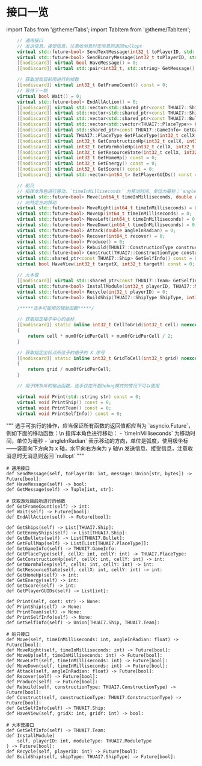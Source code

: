 # 接口一览

import Tabs from '@theme/Tabs';
import TabItem from '@theme/TabItem';

<Tabs>
<TabItem value="cpp" label="C++" default>

```cpp
    // 通用接口
    // 发送信息、接受信息，注意收消息时无消息则返回nullopt
    virtual std::future<bool> SendTextMessage(int32_t toPlayerID, std::string) = 0;
    virtual std::future<bool> SendBinaryMessage(int32_t toPlayerID, std::string) = 0;
    [[nodiscard]] virtual bool HaveMessage() = 0;
    [[nodiscard]] virtual std::pair<int32_t, std::string> GetMessage() = 0;

    // 获取游戏目前所进行的帧数
    [[nodiscard]] virtual int32_t GetFrameCount() const = 0;
    // 等待下一帧
    virtual bool Wait() = 0;
    virtual std::future<bool> EndAllAction() = 0;
    [[nodiscard]] virtual std::vector<std::shared_ptr<const THUAI7::Ship>> GetShips() const = 0;
    [[nodiscard]] virtual std::vector<std::shared_ptr<const THUAI7::Ship>> GetEnemyShips() const = 0;
    [[nodiscard]] virtual std::vector<std::shared_ptr<const THUAI7::Bullet>> GetBullets() const = 0;
    [[nodiscard]] virtual std::vector<std::vector<THUAI7::PlaceType>> GetFullMap() const = 0;
    [[nodiscard]] virtual std::shared_ptr<const THUAI7::GameInfo> GetGameInfo() const = 0;
    [[nodiscard]] virtual THUAI7::PlaceType GetPlaceType(int32_t cellX, int32_t cellY) const = 0;
    [[nodiscard]] virtual int32_t GetConstructionHp(int32_t cellX, int32_t cellY) const = 0;
    [[nodiscard]] virtual int32_t GetWormholeHp(int32_t cellX, int32_t cellY) const = 0;
    [[nodiscard]] virtual int32_t GetResourceState(int32_t cellX, int32_t cellY) const = 0;
    [[nodiscard]] virtual int32_t GetHomeHp() const = 0;
    [[nodiscard]] virtual int32_t GetEnergy() const = 0;
    [[nodiscard]] virtual int32_t GetScore() const = 0;
    [[nodiscard]] virtual std::vector<int64_t> GetPlayerGUIDs() const = 0;

    // 船只
    // 指挥本角色进行移动，`timeInMilliseconds` 为移动时间，单位为毫秒；`angleInRadian` 表示移动的方向，单位是弧度，使用极坐标——竖直向下方向为 x 轴，水平向右方向为 y 轴
    virtual std::future<bool> Move(int64_t timeInMilliseconds, double angleInRadian) = 0;
    // 向特定方向移动
    virtual std::future<bool> MoveRight(int64_t timeInMilliseconds) = 0;
    virtual std::future<bool> MoveUp(int64_t timeInMilliseconds) = 0;
    virtual std::future<bool> MoveLeft(int64_t timeInMilliseconds) = 0;
    virtual std::future<bool> MoveDown(int64_t timeInMilliseconds) = 0;
    virtual std::future<bool> Attack(double angleInRadian) = 0;
    virtual std::future<bool> Recover(int64_t recover) = 0;
    virtual std::future<bool> Produce() = 0;
    virtual std::future<bool> Rebuild(THUAI7::ConstructionType constructionType) = 0;
    virtual std::future<bool> Construct(THUAI7::ConstructionType constructionType) = 0;
    virtual std::shared_ptr<const THUAI7::Ship> GetSelfInfo() const = 0;
    virtual bool HaveView(int32_t targetX, int32_t targetY) const = 0;

    // 大本营
    [[nodiscard]] virtual std::shared_ptr<const THUAI7::Team> GetSelfInfo() const = 0;
    virtual std::future<bool> InstallModule(int32_t playerID, THUAI7::ModuleType moduletype) = 0;
    virtual std::future<bool> Recycle(int32_t playerID) = 0;
    virtual std::future<bool> BuildShip(THUAI7::ShipType ShipType, int32_t birthIndex) = 0;

    /*****选手可能用的辅助函数*****/

    // 获取指定格子中心的坐标
    [[nodiscard]] static inline int32_t CellToGrid(int32_t cell) noexcept
    {
        return cell * numOfGridPerCell + numOfGridPerCell / 2;
    }

    // 获取指定坐标点所位于的格子的 X 序号
    [[nodiscard]] static inline int32_t GridToCell(int32_t grid) noexcept
    {
        return grid / numOfGridPerCell;
    }

    // 用于DEBUG的输出函数，选手仅在开启Debug模式的情况下可以使用

    virtual void Print(std::string str) const = 0;
    virtual void PrintShip() const = 0;
    virtual void PrintTeam() const = 0;
    virtual void PrintSelfInfo() const = 0;
```

</TabItem>
<TabItem value="python" label="Python">
    """
    选手可执行的操作，应当保证所有函数的返回值都应当为 `asyncio.Future`，例如下面的移动函数：\n
    指挥本角色进行移动：
    - `timeInMilliseconds` 为移动时间，单位为毫秒
    - `angleInRadian` 表示移动的方向，单位是弧度，使用极坐标——竖直向下方向为 x 轴，水平向右方向为 y 轴\n
    发送信息、接受信息，注意收消息时无消息则返回 `nullopt`
    """
    
    # 通用接口
    def SendMessage(self, toPlayerID: int, message: Union[str, bytes]) -> Future[bool]:
    def HaveMessage(self) -> bool:
    def GetMessage(self) -> Tuple[int, str]:

    # 获取游戏目前所进行的帧数
    def GetFrameCount(self) -> int:
    def Wait(self) -> Future[bool]:
    def EndAllAction(self) -> Future[bool]:
    
    def GetShips(self) -> List[THUAI7.Ship]:
    def GetEnemyShips(self) -> List[THUAI7.Ship]:
    def GetBullets(self) -> List[THUAI7.Bullet]:
    def GetFullMap(self) -> List[List[THUAI7.PlaceType]]:
    def GetGameInfo(self) -> THUAI7.GameInfo:
    def GetPlaceType(self, cellX: int, cellY: int) -> THUAI7.PlaceType:
    def GetConstructionHp(self, cellX: int, cellY: int) -> int:
    def GetWormholeHp(self, cellX: int, cellY: int) -> int:
    def GetResourceState(self, cellX: int, cellY: int) -> int:
    def GetHomeHp(self) -> int:
    def GetEnergy(self) -> int:
    def GetScore(self) -> int:
    def GetPlayerGUIDs(self) -> List[int]:

    def Print(self, cont: str) -> None:
    def PrintShip(self) -> None:
    def PrintTeam(self) -> None:
    def PrintSelfInfo(self) -> None:
    def GetSelfInfo(self) -> Union[THUAI7.Ship, THUAI7.Team]:

    # 船只接口
    def Move(self, timeInMilliseconds: int, angleInRadian: float) -> Future[bool]:
    def MoveRight(self, timeInMilliseconds: int) -> Future[bool]:
    def MoveUp(self, timeInMilliseconds: int) -> Future[bool]:
    def MoveLeft(self, timeInMilliseconds: int) -> Future[bool]:
    def MoveDown(self, timeInMilliseconds: int) -> Future[bool]:
    def Attack(self, angleInRadian: float) -> Future[bool]:
    def Recover(self) -> Future[bool]:
    def Produce(self) -> Future[bool]:
    def Rebuild(self, constructionType: THUAI7.ConstructionType) -> Future[bool]:
    def Construct(self, constructionType: THUAI7.ConstructionType) -> Future[bool]:
    def GetSelfInfo(self) -> THUAI7.Ship:
    def HaveView(self, gridX: int, gridY: int) -> bool:

    # 大本营接口
    def GetSelfInfo(self) -> THUAI7.Team:
    def InstallModule(
        self, playerID: int, moduleType: THUAI7.ModuleType
    ) -> Future[bool]:
    def Recycle(self, playerID: int) -> Future[bool]:
    def BuildShip(self, shipType: THUAI7.ShipType) -> Future[bool]:
</TabItem>
</Tabs>
